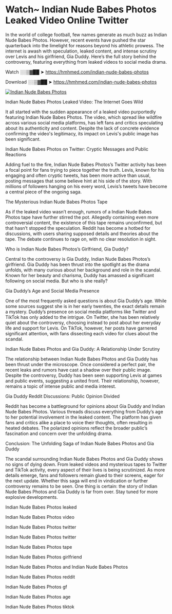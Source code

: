 # Watch~ Indian Nude Babes Photos Leaked Video Online Twitter

In the world of college football, few names generate as much buzz as Indian Nude Babes Photos. However, recent events have pushed the star quarterback into the limelight for reasons beyond his athletic prowess. The internet is awash with speculation, leaked content, and intense scrutiny over Levis and his girlfriend, Gia Duddy. Here’s the full story behind the controversy, featuring everything from leaked videos to social media drama.

Watch ░░▒▓██ ➤ https://hmhmed.com/indian-nude-babes-photos

Download ░░▒▓██ ➤ https://hmhmed.com/indian-nude-babes-photos

[![Indian Nude Babes Photos](https://i.imgur.com/dJHk4Zq.gif)](https://hmhmed.com/indian-nude-babes-photos)

Indian Nude Babes Photos Leaked Video: The Internet Goes Wild

It all started with the sudden appearance of a leaked video purportedly featuring Indian Nude Babes Photos. The video, which spread like wildfire across various social media platforms, has left fans and critics speculating about its authenticity and content. Despite the lack of concrete evidence confirming the video's legitimacy, its impact on Levis's public image has been significant.

Indian Nude Babes Photos on Twitter: Cryptic Messages and Public Reactions

Adding fuel to the fire, Indian Nude Babes Photos’s Twitter activity has been a focal point for fans trying to piece together the truth. Levis, known for his engaging and often cryptic tweets, has been more active than usual, posting messages that some believe hint at his side of the story. With millions of followers hanging on his every word, Levis’s tweets have become a central piece of the ongoing saga.

The Mysterious Indian Nude Babes Photos Tape

As if the leaked video wasn’t enough, rumors of a Indian Nude Babes Photos tape have further stirred the pot. Allegedly containing even more controversial content, the existence of this tape remains unconfirmed, but that hasn’t stopped the speculation. Reddit has become a hotbed for discussions, with users sharing supposed details and theories about the tape. The debate continues to rage on, with no clear resolution in sight.

Who is Indian Nude Babes Photos’s Girlfriend, Gia Duddy?

Central to the controversy is Gia Duddy, Indian Nude Babes Photos’s girlfriend. Gia Duddy has been thrust into the spotlight as the drama unfolds, with many curious about her background and role in the scandal. Known for her beauty and charisma, Duddy has amassed a significant following on social media. But who is she really?

Gia Duddy’s Age and Social Media Presence

One of the most frequently asked questions is about Gia Duddy’s age. While some sources suggest she is in her early twenties, the exact details remain a mystery. Duddy’s presence on social media platforms like Twitter and TikTok has only added to the intrigue. On Twitter, she has been relatively quiet about the controversy, choosing instead to post about her everyday life and support for Levis. On TikTok, however, her posts have garnered significant attention, with fans dissecting each video for clues about the scandal.

Indian Nude Babes Photos and Gia Duddy: A Relationship Under Scrutiny

The relationship between Indian Nude Babes Photos and Gia Duddy has been thrust under the microscope. Once considered a perfect pair, the recent leaks and rumors have cast a shadow over their public image. Despite the controversy, Duddy has been seen supporting Levis at games and public events, suggesting a united front. Their relationship, however, remains a topic of intense public and media interest.

Gia Duddy Reddit Discussions: Public Opinion Divided

Reddit has become a battleground for opinions about Gia Duddy and Indian Nude Babes Photos. Various threads discuss everything from Duddy’s age to her potential involvement in the leaked content. The platform has given fans and critics alike a place to voice their thoughts, often resulting in heated debates. The polarized opinions reflect the broader public’s fascination and concern over the unfolding drama.

Conclusion: The Unfolding Saga of Indian Nude Babes Photos and Gia Duddy

The scandal surrounding Indian Nude Babes Photos and Gia Duddy shows no signs of dying down. From leaked videos and mysterious tapes to Twitter and TikTok activity, every aspect of their lives is being scrutinized. As more details emerge, fans and followers remain glued to their screens, eager for the next update. Whether this saga will end in vindication or further controversy remains to be seen. One thing is certain: the story of Indian Nude Babes Photos and Gia Duddy is far from over. Stay tuned for more explosive developments.

Indian Nude Babes Photos leaked

Indian Nude Babes Photos video

Indian Nude Babes Photos twitter

Indian Nude Babes Photos twitter

Indian Nude Babes Photos tape

Indian Nude Babes Photos girlfriend

Indian Nude Babes Photos and Indian Nude Babes Photos

Indian Nude Babes Photos reddit

Indian Nude Babes Photos gf

Indian Nude Babes Photos age

Indian Nude Babes Photos tiktok